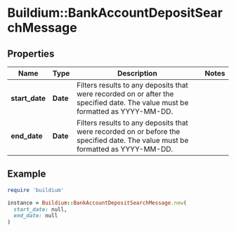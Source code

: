 # Buildium::BankAccountDepositSearchMessage

## Properties

| Name | Type | Description | Notes |
| ---- | ---- | ----------- | ----- |
| **start_date** | **Date** | Filters results to any deposits that were recorded on or after the specified date. The value must be formatted as YYYY-MM-DD. |  |
| **end_date** | **Date** | Filters results to any deposits that were recorded on or before the specified date. The value must be formatted as YYYY-MM-DD. |  |

## Example

```ruby
require 'buildium'

instance = Buildium::BankAccountDepositSearchMessage.new(
  start_date: null,
  end_date: null
)
```

